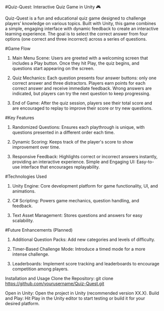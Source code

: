 #Quiz-Quest: Interactive Quiz Game in Unity 🎮

Quiz-Quest is a fun and educational quiz game designed to challenge players’ knowledge on various topics. Built with Unity, this game combines a simple, engaging interface with dynamic feedback to create an interactive learning experience. The goal is to select the correct answer from four options (one correct and three incorrect) across a series of questions.

#Game Flow
1. Main Menu Scene:
Users are greeted with a welcoming screen that includes a Play button.
Once they hit Play, the quiz begins, and questions start appearing on the screen.
  
2. Quiz Mechanics:
Each question presents four answer buttons: only one correct answer and three distractors.
Players earn points for each correct answer and receive immediate feedback.
Wrong answers are indicated, but players can try the next question to keep progressing.

3. End of Game:
  After the quiz session, players see their total score and are encouraged to replay to improve their score or try    new questions.
  
#Key Features
 1. Randomized Questions: Ensures each playthrough is unique, with questions presented in a different order each time.
    
 2. Dynamic Scoring: Keeps track of the player's score to show improvement over time.

 3. Responsive Feedback: Highlights correct or incorrect answers instantly, providing an interactive experience.
 Simple and Engaging UI: Easy-to-use interface that encourages replayability.
  
#Technologies Used
 1. Unity Engine: Core development platform for game functionality, UI, and animations.

 2. C# Scripting: Powers game mechanics, question handling, and feedback.

 3. Text Asset Management: Stores questions and answers for easy scalability.
  
#Future Enhancements (Planned)
 1. Additional Question Packs: Add new categories and levels of difficulty.

 2. Timer-Based Challenge Mode: Introduce a timed mode for a more intense challenge.

 3. Leaderboards: Implement score tracking and leaderboards to encourage competition among players.

Installation and Usage
Clone the Repository:
git clone https://github.com/yourusername/Quiz-Quest.git

Open in Unity: Open the project in Unity (recommended version XX.X).
Build and Play: Hit Play in the Unity editor to start testing or build it for your desired platform.

